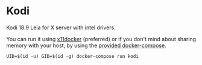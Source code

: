# Kodi 

Kodi 18.9 Leia for X server with intel drivers.

You can run it using [x11docker](https://github.com/mviereck/x11docker) (preferred)
or if you don't mind about sharing memory with your host, by using the 
[provided docker-compose](https://github.com/benoitvidis/docker-kodi/blob/main/docker-compose.yml).

```
UID=$(id -u) GID=$(id -g) docker-compose run kodi
```
